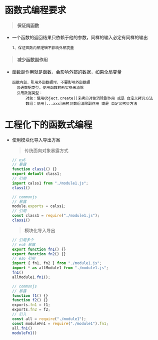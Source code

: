 # 函数式编程要求

> ####  保证纯函数

* 一个函数的返回结果只依赖于他的参数，同样的输入必定有同样的输出

  ```
  1、保证函数内部逻辑不影响外部变量
  ```

  

> #### 减少函数副作用

* 函数副作用就是函数，会影响外部的数据，如果全局变量

  ```
  函数内部，引用外部数据时，不要影响外部数据
  	普通数据类型，使用函数的形实参来消除
  	引用数据类型：
  		对象：使用Object.create()来拷贝对象消除副作用 或是 自定义拷贝方法
  		数组：使用[...xxx]来拷贝数组消除副作用 或是 自定义拷贝方法
  ```

  

# 工程化下的函数式编程

* 使用模块化导入导出方案

  > 传统面向对象暴露方式

  ```javascript
  // es6
  // 暴露
  function class1() {}
  export default class1;
  // 引用
  import calss1 from "./module1.js";
  class1()
  
  // commonjs
  // 暴露
  module.exports = calss1;
  // 引用
  const class1 = require("./module1.js");
  class1()
  ```

  > 模块化导入导出

  ```javascript
  // 引用多个
  // es6 暴露
  export function fn1() {}
  export function fn2() {}
  // es6 引用
  import { fn1, fn2 } from "./module1.js";
  import * as allModule1 from "./module1.js";
  fn1()
  allModule1.fn1();
  
  // commonjs
  // 暴露
  function f1() {}
  function f2() {}
  exports.fn1 = f1;
  exports.fn2 = f2;
  // 引入
  const all = require("./module1");
  const moduleFn1 = require("./module1").fn1;
  all.fn1()
  moduleFn1()
  ```

  

